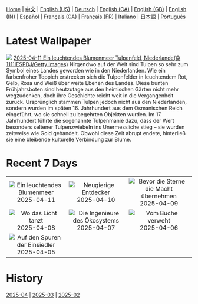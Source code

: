 [Home](../README.md) | [中文](zh-CN.md) | [English (US)](en-US.md) | [Deutsch](de-DE.md) | [English (CA)](en-CA.md) | [English (GB)](en-GB.md) | [English (IN)](en-IN.md) | [Español](es-ES.md) | [Français (CA)](fr-CA.md) | [Français (FR)](fr-FR.md) | [Italiano](it-IT.md) | [日本語](ja-JP.md) | [Português](pt-BR.md)

# Latest Wallpaper
![](https://www.bing.com/th?id=OHR.TulipsWindmill_DE-DE0828527136_UHD.jpg)
[2025-04-11 Ein leuchtendes Blumenmeer Tulpenfeld, Niederlande(© 1111IESPDJ/Getty Images)](https://www.bing.com/th?id=OHR.TulipsWindmill_DE-DE0828527136_UHD.jpg)
Nirgendwo auf der Welt sind Tulpen so sehr zum Symbol eines Landes geworden wie in den Niederlanden. Wie ein farbenfroher Teppich erstrecken sich die Tulpenfelder in leuchtendem Rot, Gelb, Rosa und Weiß über weite Ebenen des Landes. Diese bunten Frühjahrsboten sind heutzutage aus den heimischen Gärten nicht mehr wegzudenken, doch ihre Geschichte reicht weit in die Vergangenheit zurück. Ursprünglich stammen Tulpen jedoch nicht aus den Niederlanden, sondern wurden im späten 16. Jahrhundert aus dem Osmanischen Reich eingeführt, wo sie schnell zu begehrten Objekten wurden. Im 17. Jahrhundert führte die sogenannte Tulpenmanie dazu, dass der Wert besonders seltener Tulpenzwiebeln ins Unermessliche stieg – sie wurden zeitweise wie Gold gehandelt. Obwohl diese Zeit abrupt endete, hinterließ sie eine bleibende kulturelle Verbindung zur Blume.

# Recent 7 Days
|  |  |  |
|:---:|:---:|:---:|
| ![](https://www.bing.com/th?id=OHR.TulipsWindmill_DE-DE0828527136_400x240.jpg "Ein leuchtendes Blumenmeer") 2025-04-11 | ![](https://www.bing.com/th?id=OHR.LittleFoxes_DE-DE1578546136_400x240.jpg "Neugierige Entdecker") 2025-04-10 | ![](https://www.bing.com/th?id=OHR.BlueNaxos_DE-DE2161075771_400x240.jpg "Bevor die Sterne die Macht übernehmen") 2025-04-09 |
| ![](https://www.bing.com/th?id=OHR.LagoaPortugal_DE-DE8623516787_400x240.jpg "Wo das Licht tanzt") 2025-04-08 | ![](https://www.bing.com/th?id=OHR.BeaverDay_DE-DE8403333829_400x240.jpg "Die Ingenieure des Ökosystems") 2025-04-07 | ![](https://www.bing.com/th?id=OHR.PeabodyBaltimore_DE-DE8297645557_400x240.jpg "Vom Buche verweht") 2025-04-06 |
| ![](https://www.bing.com/th?id=OHR.GaztelugatxeSunset_DE-DE0917848827_400x240.jpg "Auf den Spuren der Einsiedler") 2025-04-05 |  |  |

# History
[2025-04](../archives/wallpaper/de-DE/w_2025_04.md) | [2025-03](../archives/wallpaper/de-DE/w_2025_03.md) | [2025-02](../archives/wallpaper/de-DE/w_2025_02.md)
